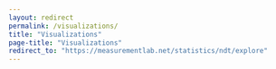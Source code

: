 ```yaml
---
layout: redirect
permalink: /visualizations/
title: "Visualizations"
page-title: "Visualizations"
redirect_to: "https://measurementlab.net/statistics/ndt/explore"
---
```

